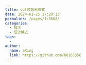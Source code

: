 ```yaml
---
title: odl装饰器模式
date: 2024-01-25 17:20:13
permalink: /pages/fc3862/
categories:
  - 技术
  - 设计模式
tags:
  - 
author: 
  name: aXing
  link: https://github.com/08163356
---
```


<!-- more -->
